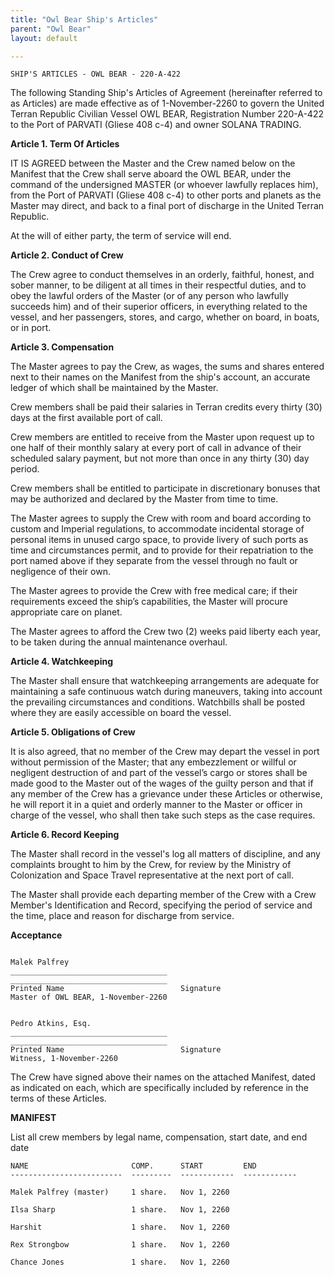 ```yaml
---
title: "Owl Bear Ship's Articles"
parent: "Owl Bear"
layout: default

---
```


`SHIP'S ARTICLES - OWL BEAR - 220-A-422`

The following Standing Ship's Articles of Agreement (hereinafter referred to as Articles) are made effective as of 1-November-2260 to govern the United Terran Republic Civilian Vessel OWL BEAR, Registration Number 220-A-422 to the Port of PARVATI (Gliese 408 c-4) and owner SOLANA TRADING.

**Article 1. Term Of Articles**

IT IS AGREED between the Master and the Crew named below on the Manifest that the Crew shall serve aboard the OWL BEAR, under the command of the undersigned MASTER (or whoever lawfully replaces him), from the Port of PARVATI (Gliese 408 c-4) to other ports and planets as the Master may direct, and back to a final port of discharge in the United Terran Republic.

At the will of either party, the term of service will end.

**Article 2. Conduct of Crew**

The Crew agree to conduct themselves in an orderly, faithful, honest, and sober manner, to be diligent at all times in their respectful duties, and to obey the lawful orders of the Master (or of any person who lawfully succeeds him) and of their superior officers, in everything related to the vessel, and her passengers, stores, and cargo, whether on board, in boats, or in port.

**Article 3. Compensation**

The Master agrees to pay the Crew, as wages, the sums and shares entered next to their names on the Manifest from the ship's account, an accurate ledger of which shall be maintained by the Master.

Crew members shall be paid their salaries in Terran credits every thirty (30) days at the first available port of call.

Crew members are entitled to receive from the Master upon request up to one half of their monthly salary at every port of call in advance of their scheduled salary payment, but not more than once in any thirty (30) day period.

Crew members shall be entitled to participate in discretionary bonuses that may be authorized and declared by the Master from time to time.

The Master agrees to supply the Crew with room and board according to custom and Imperial regulations, to accommodate incidental storage of personal items in unused cargo space, to provide livery of such ports as time and circumstances permit, and to provide for their repatriation to the port named above if they separate from the vessel through no fault or negligence of their own.

The Master agrees to provide the Crew with free medical care; if their requirements exceed the ship’s capabilities, the Master will procure appropriate care on planet.

The Master agrees to afford the Crew two (2) weeks paid liberty each year, to be taken during the annual maintenance overhaul.

**Article 4. Watchkeeping**

The Master shall ensure that watchkeeping arrangements are adequate for maintaining a safe continuous watch during maneuvers, taking into account the prevailing circumstances and conditions. Watchbills shall be posted where they are easily accessible on board the vessel.

**Article 5. Obligations of Crew**

It is also agreed, that no member of the Crew may depart the vessel in port without permission of the Master; that any embezzlement or willful or negligent destruction of and part of the vessel’s cargo or stores shall be made good to the Master out of the wages of the guilty person and that if any member of the Crew has a grievance under these Articles or otherwise, he will report it in a quiet and orderly manner to the Master or officer in charge of the vessel, who shall then take such steps as the case requires.

**Article 6. Record Keeping**

The Master shall record in the vessel's log all matters of discipline, and any complaints brought to him by the Crew, for review by the Ministry of Colonization and Space Travel representative at the next port of call.

The Master shall provide each departing member of the Crew with a Crew Member's Identification and Record, specifying the period of service and the time, place and reason for discharge from service.



**Acceptance**


```

Malek Palfrey
___________________________________   ___________________________________
Printed Name                          Signature
Master of OWL BEAR, 1-November-2260


Pedro Atkins, Esq.
___________________________________   ___________________________________
Printed Name                          Signature
Witness, 1-November-2260
```


The Crew have signed above their names on the attached Manifest, dated as indicated on each, which are specifically included by reference in the terms of these Articles.


**MANIFEST**

List all crew members by legal name, compensation, start date, and end date

```
NAME                       COMP.      START         END 
-------------------------  ---------  ------------  ------------

Malek Palfrey (master)     1 share.   Nov 1, 2260

Ilsa Sharp                 1 share.   Nov 1, 2260

Harshit                    1 share.   Nov 1, 2260

Rex Strongbow              1 share.   Nov 1, 2260

Chance Jones               1 share.   Nov 1, 2260


```
